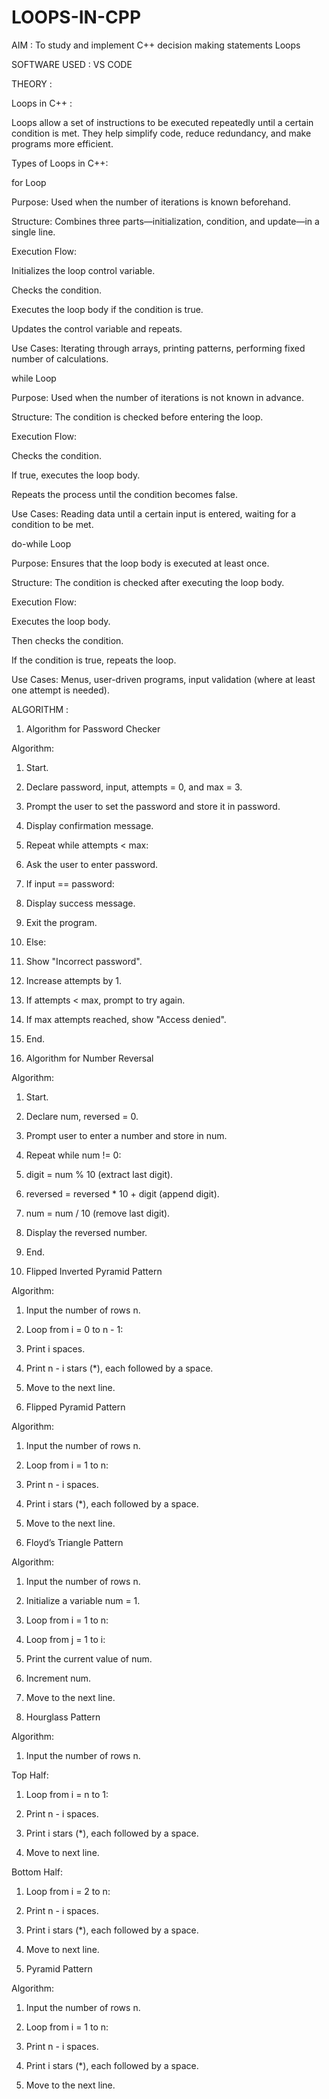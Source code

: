 # LOOPS-IN-CPP


AIM : To study and implement C++ decision making statements Loops

SOFTWARE USED : VS CODE

THEORY : 

Loops in C++ :

Loops allow a set of instructions to be executed repeatedly until a certain condition is met. They help simplify code, reduce redundancy, and make programs more efficient.

Types of Loops in C++:

for Loop

Purpose: Used when the number of iterations is known beforehand.

Structure: Combines three parts—initialization, condition, and update—in a single line.

Execution Flow:

Initializes the loop control variable.

Checks the condition.

Executes the loop body if the condition is true.

Updates the control variable and repeats.

Use Cases: Iterating through arrays, printing patterns, performing fixed number of calculations.


while Loop

Purpose: Used when the number of iterations is not known in advance.

Structure: The condition is checked before entering the loop.

Execution Flow:

Checks the condition.

If true, executes the loop body.

Repeats the process until the condition becomes false.

Use Cases: Reading data until a certain input is entered, waiting for a condition to be met.



do-while Loop

Purpose: Ensures that the loop body is executed at least once.

Structure: The condition is checked after executing the loop body.

Execution Flow:

Executes the loop body.

Then checks the condition.

If the condition is true, repeats the loop.

Use Cases: Menus, user-driven programs, input validation (where at least one attempt is needed).



ALGORITHM : 

1. Algorithm for Password Checker

Algorithm:

1. Start.

2. Declare password, input, attempts = 0, and max = 3.

3. Prompt the user to set the password and store it in password.

4. Display confirmation message.

5. Repeat while attempts < max:

6. Ask the user to enter password.

7. If input == password:

8. Display success message.

9. Exit the program.

10. Else:

11. Show "Incorrect password".

12. Increase attempts by 1.

13. If attempts < max, prompt to try again.

14. If max attempts reached, show "Access denied".

15. End.







2. Algorithm for Number Reversal

Algorithm:

1. Start.

2. Declare num, reversed = 0.

3. Prompt user to enter a number and store in num.

4. Repeat while num != 0:

5. digit = num % 10 (extract last digit).

6. reversed = reversed * 10 + digit (append digit).

7. num = num / 10 (remove last digit).

8. Display the reversed number.

9. End.
 


3.  Flipped Inverted Pyramid Pattern
   
Algorithm:

1. Input the number of rows n.

2. Loop from i = 0 to n - 1:

3. Print i spaces.

4. Print n - i stars (*), each followed by a space.

5. Move to the next line.



   

4. Flipped Pyramid Pattern
   
 Algorithm:

 
1. Input the number of rows n.

2. Loop from i = 1 to n:

3. Print n - i spaces.

4. Print i stars (*), each followed by a space.

5. Move to the next line.


   

5. Floyd’s Triangle Pattern

   
Algorithm:


1. Input the number of rows n.

2. Initialize a variable num = 1.

3. Loop from i = 1 to n:

4. Loop from j = 1 to i:

5. Print the current value of num.

6. Increment num.

7. Move to the next line.





6. Hourglass Pattern

   
Algorithm:


1. Input the number of rows n.

Top Half:

1. Loop from i = n to 1:

2. Print n - i spaces.

3. Print i stars (*), each followed by a space.

4. Move to next line.

Bottom Half:

1. Loop from i = 2 to n:

2. Print n - i spaces.

3. Print i stars (*), each followed by a space.

4. Move to next line.





7. Pyramid Pattern

   
Algorithm:


1. Input the number of rows n.

2. Loop from i = 1 to n:

3. Print n - i spaces.

4. Print i stars (*), each followed by a space.

5. Move to the next line.

